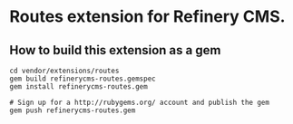 # Routes extension for Refinery CMS.

## How to build this extension as a gem

    cd vendor/extensions/routes
    gem build refinerycms-routes.gemspec
    gem install refinerycms-routes.gem

    # Sign up for a http://rubygems.org/ account and publish the gem
    gem push refinerycms-routes.gem